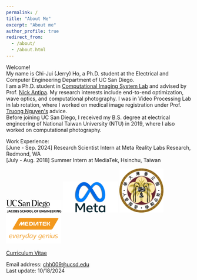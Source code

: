 ```yaml
---
permalink: /
title: "About Me"
excerpt: "About me"
author_profile: true
redirect_from: 
  - /about/
  - /about.html
---
```


Welcome! <br> My name is Chi-Jui (Jerry) Ho, a Ph.D. student at the Electrical and Computer Engineering Department of UC San Diego. <br/>
I am a Ph.D. student in [Computational Imaging System Lab](https://sites.google.com/eng.ucsd.edu/ucsd-computational-imaging/) and advised by Prof. [Nick Antipa](http://nickantipa.com). My research interests include end-to-end optimization, wave optics, and computational photography. I was in Video Processing Lab in lab rotation, where I worked on medical image registration under Prof. [Truong Nguyen's](https://jacobsschool.ucsd.edu/people/profile/truong-q-nguyen) advice.<br/>
Before joining UC San Diego, I received my B.S. degree at electrical engineering of National Taiwan University (NTU) in 2019, where I also worked on computational photography. 

Work Experience: <br/>
[June - Sep. 2024] Research Scientist Intern at Meta Reality Labs Research, Redmond, WA <br/>
[July - Aug. 2018] Summer Intern at MediaTek, Hsinchu, Taiwan

<img src='/images/UCSD.png' width='150' >
<img src='/images/meta.png' width='150' >
<img src='/images/NTU.png' width='120' >
<img src='/images/MTK.jpg' width='150' > <br/>

[Curriculum Vitae](http://JerryHoTaiwan.github.io/files/Jerry_CV_0223.pdf) <br/>

Email address: chh009@ucsd.edu <br/>
Last update: 10/18/2024
